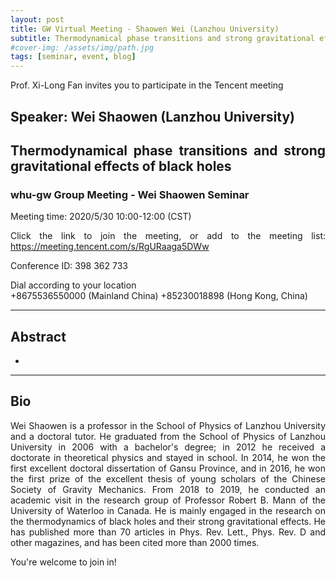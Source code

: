 ```yaml
---
layout: post
title: GW Virtual Meeting - Shaowen Wei (Lanzhou University)
subtitle: Thermodynamical phase transitions and strong gravitational effects of black holes
#cover-img: /assets/img/path.jpg
tags: [seminar, event, blog]
---
```


<style>
body {
text-align: justify}
</style>

Prof. Xi-Long Fan invites you to participate in the Tencent meeting

## Speaker: Wei Shaowen (Lanzhou University)

## Thermodynamical phase transitions and strong gravitational effects of black holes

### whu-gw Group Meeting - Wei Shaowen Seminar

Meeting time: 2020/5/30 10:00-12:00 (CST)

Click the link to join the meeting, or add to the meeting list:
https://meeting.tencent.com/s/RgURaaga5DWw

Conference ID: 398 362 733

Dial according to your location  
   +8675536550000 (Mainland China)
   +85230018898 (Hong Kong, China)

______________________________

## Abstract

-
______________________________

## Bio

Wei Shaowen is a professor in the School of Physics of Lanzhou University and a doctoral tutor. He graduated from the School of Physics of Lanzhou University in 2006 with a bachelor's degree; in 2012 he received a doctorate in theoretical physics and stayed in school. In 2014, he won the first excellent doctoral dissertation of Gansu Province, and in 2016, he won the first prize of the excellent thesis of young scholars of the Chinese Society of Gravity Mechanics. From 2018 to 2019, he conducted an academic visit in the research group of Professor Robert B. Mann of the University of Waterloo in Canada. He is mainly engaged in the research on the thermodynamics of black holes and their strong gravitational effects. He has published more than 70 articles in Phys. Rev. Lett., Phys. Rev. D and other magazines, and has been cited more than 2000 times.

You're welcome to join in!
